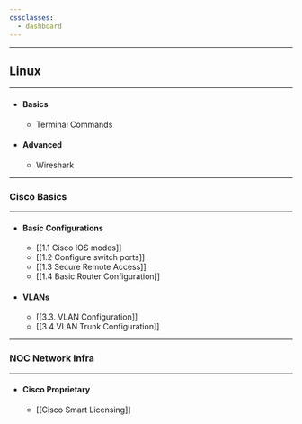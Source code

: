 ```yaml
---
cssclasses:
  - dashboard
---
```


---
## Linux
---

- #### Basics
	- Terminal Commands
- #### Advanced
	- Wireshark


---
### Cisco Basics
---

- #### Basic Configurations
	- [[1.1 Cisco IOS modes]]
	- [[1.2 Configure switch ports]]
	- [[1.3 Secure Remote Access]]
	- [[1.4 Basic Router Configuration]]
- #### VLANs
	- [[3.3. VLAN Configuration]]
	- [[3.4 VLAN Trunk Configuration]]


---
### NOC Network Infra
---
- #### Cisco Proprietary
	- [[Cisco Smart Licensing]]
